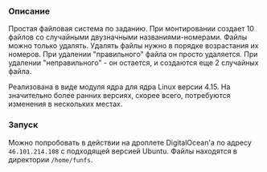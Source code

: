 ### Описание
Простая файловая система по заданию. При монтировании создает 10 файлов со случайными двузначными названиями-номерами. Файлы можно только удалять. Удалять файлы нужно в порядке возрастания их номеров. При удалении "правильного" файла он просто удаляется. При удалении "неправильного" - он остается, и создаются еще 2 случайных файла.

Реализована в виде модуля ядра для ядра Linux версии 4.15. На значительно более ранних версиях, скорее всего, потребуются изменения в нескольких местах. 

### Запуск
Можно попробовать в действии на дроплете DigitalOcean'а по адресу `46.101.214.108` с подходящей версией Ubuntu. Файлы находятся в директории `/home/funfs`.


